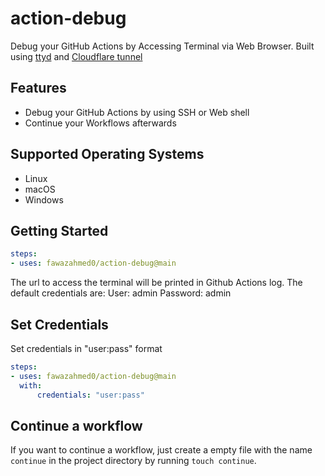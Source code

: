 # action-debug
Debug your GitHub Actions by Accessing Terminal via Web Browser.
Built using [ttyd](https://github.com/tsl0922/ttyd) and [Cloudflare tunnel](https://developers.cloudflare.com/cloudflare-one/connections/connect-networks/do-more-with-tunnels/trycloudflare/)

## Features

- Debug your GitHub Actions by using SSH or Web shell
- Continue your Workflows afterwards


## Supported Operating Systems

- Linux
- macOS
- Windows


## Getting Started

```yaml
steps:
- uses: fawazahmed0/action-debug@main
```

The url to access the terminal will be printed in Github Actions log.
The default credentials are:
User: admin
Password: admin

## Set Credentials

Set credentials in "user:pass" format

```yaml
steps:
- uses: fawazahmed0/action-debug@main
  with:
      credentials: "user:pass"
```


## Continue a workflow

If you want to continue a workflow, just create a empty file with the name `continue` in the project directory by running `touch continue`.